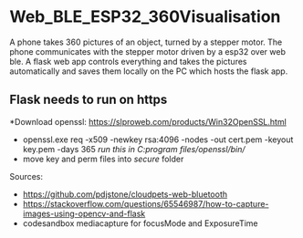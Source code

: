 # Web_BLE_ESP32_360Visualisation
A phone takes 360 pictures of an object, turned by a stepper motor.
The phone communicates with the stepper motor driven by a esp32 over web ble.
A flask web app controls everything and takes the pictures automatically and saves them locally on the PC which hosts the flask app.



## Flask needs to run on https
*Download openssl: https://slproweb.com/products/Win32OpenSSL.html
* openssl.exe req -x509 -newkey rsa:4096 -nodes -out cert.pem -keyout key.pem -days 365
*run this in C:program files/openssl/bin/*
* move key and perm files into *secure* folder





Sources:
* https://github.com/pdjstone/cloudpets-web-bluetooth 
* https://stackoverflow.com/questions/65546987/how-to-capture-images-using-opencv-and-flask
* codesandbox mediacapture for focusMode and ExposureTime
